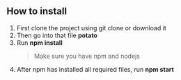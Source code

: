 ## How to install

1. First clone the project using git clone or download it
2. Then go into that file **potato**
3. Run **npm install**
      > Make sure you have npm and nodejs
4. After npm has installed all required files, run **npm start**
